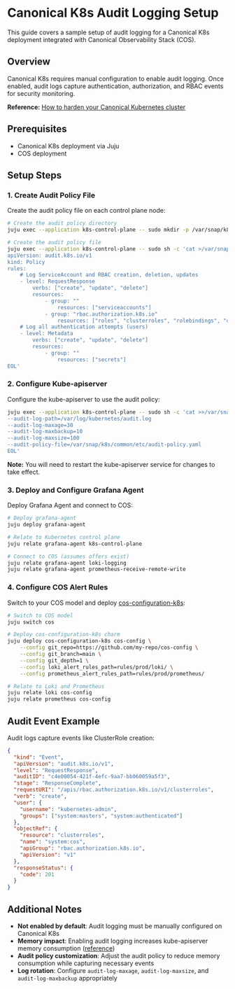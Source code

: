 # Canonical K8s Audit Logging Setup

This guide covers a sample setup of audit logging for a Canonical K8s deployment integrated with Canonical Observability Stack (COS).

## Overview

Canonical K8s requires manual configuration to enable audit logging. Once enabled, audit logs capture authentication, authorization, and RBAC events for security monitoring.

**Reference:** [How to harden your Canonical Kubernetes cluster](https://ubuntu.com/blog/how-to-harden-your-canonical-kubernetes-cluster)

## Prerequisites

- Canonical K8s deployment via Juju
- COS deployment

## Setup Steps

### 1. Create Audit Policy File

Create the audit policy file on each control plane node:

```bash
# Create the audit policy directory
juju exec --application k8s-control-plane -- sudo mkdir -p /var/snap/k8s/common/etc/

# Create the audit policy file
juju exec --application k8s-control-plane -- sudo sh -c 'cat >/var/snap/k8s/common/etc/audit-policy.yaml <<EOL
apiVersion: audit.k8s.io/v1
kind: Policy
rules:
    # Log ServiceAccount and RBAC creation, deletion, updates
    - level: RequestResponse
        verbs: ["create", "update", "delete"]
        resources:
            - group: ""
                resources: ["serviceaccounts"]
            - group: "rbac.authorization.k8s.io"
                resources: ["roles", "clusterroles", "rolebindings", "clusterrolebindings"]
    # Log all authentication attempts (users)
    - level: Metadata
        verbs: ["create", "update", "delete"]
        resources:
            - group: ""
                resources: ["secrets"]
EOL'
```

### 2. Configure Kube-apiserver

Configure the kube-apiserver to use the audit policy:

```bash
juju exec --application k8s-control-plane -- sudo sh -c 'cat >>/var/snap/k8s/common/args/kube-apiserver <<EOL
--audit-log-path=/var/log/kubernetes/audit.log
--audit-log-maxage=30
--audit-log-maxbackup=10
--audit-log-maxsize=100
--audit-policy-file=/var/snap/k8s/common/etc/audit-policy.yaml
EOL'
```

**Note:** You will need to restart the kube-apiserver service for changes to take effect.

### 3. Deploy and Configure Grafana Agent

Deploy Grafana Agent and connect to COS:

```bash
# Deploy grafana-agent
juju deploy grafana-agent

# Relate to Kubernetes control plane
juju relate grafana-agent k8s-control-plane

# Connect to COS (assumes offers exist)
juju relate grafana-agent loki-logging
juju relate grafana-agent prometheus-receive-remote-write
```

### 4. Configure COS Alert Rules

Switch to your COS model and deploy [cos-configuration-k8s](https://charmhub.io/cos-configuration-k8s):

```bash
# Switch to COS model
juju switch cos

# Deploy cos-configuration-k8s charm
juju deploy cos-configuration-k8s cos-config \
    --config git_repo=https://github.com/my-repo/cos-config \
    --config git_branch=main \
    --config git_depth=1 \
    --config loki_alert_rules_path=rules/prod/loki/ \
    --config prometheus_alert_rules_path=rules/prod/prometheus/

# Relate to Loki and Prometheus
juju relate loki cos-config
juju relate prometheus cos-config
```

## Audit Event Example

Audit logs capture events like ClusterRole creation:

```json
{
  "kind": "Event",
  "apiVersion": "audit.k8s.io/v1",
  "level": "RequestResponse",
  "auditID": "c4e00054-421f-4efc-9aa7-bb060059a5f3",
  "stage": "ResponseComplete",
  "requestURI": "/apis/rbac.authorization.k8s.io/v1/clusterroles",
  "verb": "create",
  "user": {
    "username": "kubernetes-admin",
    "groups": ["system:masters", "system:authenticated"]
  },
  "objectRef": {
    "resource": "clusterroles",
    "name": "system:cos",
    "apiGroup": "rbac.authorization.k8s.io",
    "apiVersion": "v1"
  },
  "responseStatus": {
    "code": 201
  }
}
```

## Additional Notes

- **Not enabled by default**: Audit logging must be manually configured on Canonical K8s
- **Memory impact**: Enabling audit logging increases kube-apiserver memory consumption ([reference](https://kubernetes.io/docs/tasks/debug/debug-cluster/audit/))
- **Audit policy customization**: Adjust the audit policy to reduce memory consumption while capturing necessary events
- **Log rotation**: Configure `audit-log-maxage`, `audit-log-maxsize`, and `audit-log-maxbackup` appropriately

